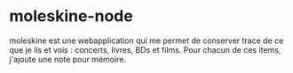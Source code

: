 # moleskine-node
moleskine est une webapplication qui me permet de conserver trace de ce que je lis et vois : concerts, livres, BDs et films. Pour chacun de ces items, j'ajoute une note pour mémoire. 
